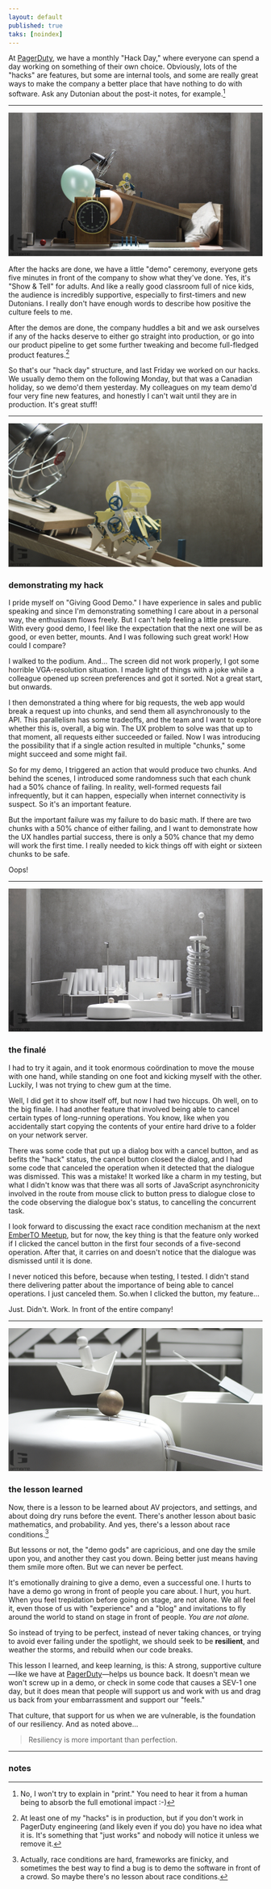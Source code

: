 ```yaml
---
layout: default
published: true
taks: [noindex]
---
```


At [PagerDuty], we have a monthly "Hack Day," where everyone can spend a day working on something of their own choice. Obviously, lots of the "hacks" are features, but some are internal tools, and some are really great ways to make the company a better place that have nothing to do with software. Ask any Dutonian about the post-it notes, for example.[^post-it]

[PagerDuty]: https://www.pagerduty.com/careers/
[^post-it]: No, I won't try to explain in "print." You need to hear it from a human being to absorb the full emotional impact :-)

---

[![Photo by Kevin Megens / Artibite](/assets/images/balloons.jpg)](https://www.flickr.com/photos/artibite/16757272310)

After the hacks are done, we have a little "demo" ceremony, everyone gets five minutes in front of the company to show what they've done. Yes, it's "Show & Tell" for adults. And like a really good classroom full of nice kids, the audience is incredibly supportive, especially to first-timers and new Dutonians. I really don't have enough words to describe how positive the culture feels to me.

After the demos are done, the company huddles a bit and we ask ourselves if any of the hacks deserve to either go straight into production, or go into our product pipeline to get some further tweaking and become full-fledged product features.[^me]

[^me]: At least one of my "hacks" is in production, but if you don't work in PagerDuty engineering (and likely even if you do) you have no idea what it is. It's something that "just works" and nobody will notice it unless we remove it.

So that's our "hack day" structure, and last Friday we worked on our hacks. We usually demo them on the following Monday, but that was a Canadian holiday, so we demo'd them yesterday. My colleagues on my team demo'd four very fine new features, and honestly I can't wait until they are in production. It's great stuff!

---

[![Photo by Kevin Megens / Artibite](/assets/images/windy.jpg)](https://www.flickr.com/photos/artibite/16943739191)

### demonstrating my hack

I pride myself on "Giving Good Demo." I have experience in sales and public speaking and since I'm demonstrating something I care about in a personal way, the enthusiasm flows freely. But I can't help feeling a little pressure. With every good demo, I feel like the expectation that the next one will be as good, or even better, mounts. And I was following such great work! How could I compare?

I walked to the podium. And... The screen did not work properly, I got some horrible VGA-resolution situation. I made light of things with a joke while a colleague opened up screen preferences and got it sorted. Not a great start, but onwards.

I then demonstrated a thing where for big requests, the web app would break a request up into chunks, and send them all asynchronously to the API. This parallelism has some tradeoffs, and the team and I want to explore whether this is, overall, a big win. The UX problem to solve was that up to that moment, all requests either succeeded or failed. Now I was introducing the possibility that if a single action resulted in multiple "chunks," some might succeed and some might fail.

So for my demo, I triggered an action that would produce two chunks. And behind the scenes, I introduced some randomness such that each chunk had a 50% chance of failing. In reality, well-formed requests fail infrequently, but it can happen, especially when internet connectivity is suspect. So it's an important feature.

But the important failure was my failure to do basic math. If there are two chunks with a 50% chance of either failing, and I want to demonstrate how the UX handles partial success, there is only a 50% chance that my demo will work the first time. I really needed to kick things off with eight or sixteen chunks to be safe.

Oops!

---

[![Photo by Kevin Megens / Artibite](/assets/images/books.jpg)](https://www.flickr.com/photos/artibite/16918772026)

### the finalé

I had to try it again, and it took enormous coördination to move the mouse with one hand, while standing on one foot and kicking myself with the other. Luckily, I was not trying to chew gum at the time.

Well, I did get it to show itself off, but now I had two hiccups. Oh well, on to the big finale. I had another feature that involved being able to cancel certain types of long-running operations. You know, like when you accidentally start copying the contents of your entire hard drive to a folder on your network server.

There was some code that put up a dialog box with a cancel button, and as befits the "hack" status, the cancel button closed the dialog, and I had some code that canceled the operation when it detected that the dialogue was dismissed. This was a mistake! It worked like a charm in my testing, but what I didn't know was that there was all sorts of JavaScript asynchronicity involved in the route from mouse click to button press to dialogue close to the code observing the dialogue box's status, to cancelling the concurrent task.

I look forward to discussing the exact race condition mechanism at the next [EmberTO Meetup], but for now, the key thing is that the feature only worked if I clicked the cancel button in the first four seconds of a five-second operation. After that, it carries on and doesn't notice that the dialogue was dismissed until it is done.

[EmberTO Meetup]: https://www.meetup.com/Toronto-Ember-JS-Meetup/

I never noticed this before, because when testing, I tested. I didn't stand there delivering patter about the importance of being able to cancel operations. I just canceled them. So.when I clicked the button, my feature...

Just. Didn't. Work. In front of the entire company!

---

[![Photo by Kevin Megens / Artibite](/assets/images/nudge.jpg)](https://www.flickr.com/photos/artibite/16943393862)

### the lesson learned

Now, there is a lesson to be learned about AV projectors, and settings, and about doing dry runs before the event. There's another lesson about basic mathematics, and probability. And yes, there's a lesson about race conditions.[^race]

[^race]: Actually, race conditions are hard, frameworks are finicky, and sometimes the best way to find a bug is to demo the software in front of a crowd. So maybe there's no lesson about race conditions.

But lessons or not, the "demo gods" are capricious, and one day the smile upon you, and another they cast you down. Being better just means having them smile more often. But we can never be perfect.

It's emotionally draining to give a demo, even a successful one. I hurts to have a demo go wrong in front of people you care about. I hurt, you hurt. When you feel trepidation before going on stage, are not alone. We all feel it, even those of us with "experience" and a "blog" and invitations to fly around the world to stand on stage in front of people. *You are not alone.*

So instead of trying to be perfect, instead of never taking chances, or trying to avoid ever failing under the spotlight, we should seek to be **resilient**, and weather the storms, and rebuild when our code breaks.

This lesson I learned, and keep learning, is this: A strong, supportive culture—like we have at [PagerDuty]—helps us bounce back. It doesn't mean we won't screw up in a demo, or check in some code that causes a SEV-1 one day, but it does mean that people will support us and work with us and drag us back from your embarrassment and support our "feels."

That culture, that support for us when we are vulnerable, is the foundation of our resiliency. And as noted above...

> Resiliency is more important than perfection.

---

### notes
